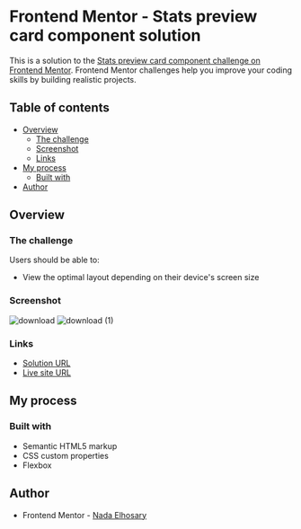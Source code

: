 # Frontend Mentor - Stats preview card component solution

This is a solution to the [Stats preview card component challenge on Frontend Mentor](https://www.frontendmentor.io/challenges/stats-preview-card-component-8JqbgoU62). Frontend Mentor challenges help you improve your coding skills by building realistic projects. 

## Table of contents

- [Overview](#overview)
  - [The challenge](#the-challenge)
  - [Screenshot](#screenshot)
  - [Links](#links)
- [My process](#my-process)
  - [Built with](#built-with)
- [Author](#author)


## Overview

### The challenge

Users should be able to:

- View the optimal layout depending on their device's screen size

### Screenshot
![download](https://user-images.githubusercontent.com/90730411/193647189-1f1d30fa-5da1-49c6-9e83-e4b56635ba4e.png)
![download (1)](https://user-images.githubusercontent.com/90730411/193647260-4e170a20-33b9-437a-957b-1c06d00408b2.png)

### Links

- [Solution URL](https://github.com/NadaElho/Stats-preview-card-component)
- [Live site URL](https://nadaelho.github.io/Stats-preview-card-component/)

## My process

### Built with

- Semantic HTML5 markup
- CSS custom properties
- Flexbox

## Author

- Frontend Mentor - [Nada Elhosary](https://www.frontendmentor.io/profile/NadaElho)

